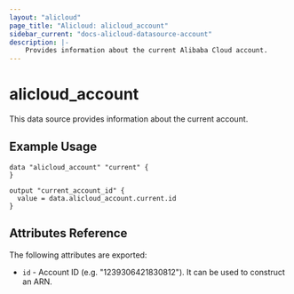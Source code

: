 ```yaml
---
layout: "alicloud"
page_title: "Alicloud: alicloud_account"
sidebar_current: "docs-alicloud-datasource-account"
description: |-
    Provides information about the current Alibaba Cloud account.
---
```


# alicloud\_account

This data source provides information about the current account.

## Example Usage

```
data "alicloud_account" "current" {
}

output "current_account_id" {
  value = data.alicloud_account.current.id
}
```

## Attributes Reference

The following attributes are exported:

* `id` - Account ID (e.g. "1239306421830812"). It can be used to construct an ARN.
